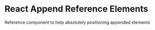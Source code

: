 React Append Reference Elements
===============================
Reference component to help absolutely positioning appended elements
